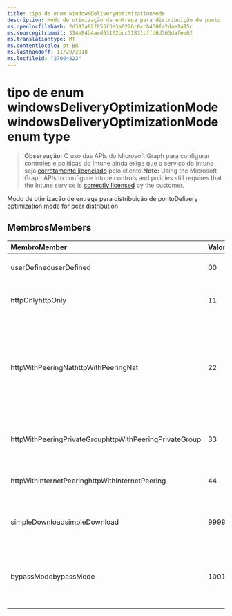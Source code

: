 ```yaml
---
title: tipo de enum windowsDeliveryOptimizationMode
description: Modo de otimização de entrega para distribuição de ponto
ms.openlocfilehash: 2d393a82f855f3e3a0226c8ccb450fa2dae1a95c
ms.sourcegitcommit: 334e84b4aed63162bcc31831cffd6d363dafee02
ms.translationtype: MT
ms.contentlocale: pt-BR
ms.lasthandoff: 11/29/2018
ms.locfileid: "27004823"
---
```

# <a name="windowsdeliveryoptimizationmode-enum-type"></a><span data-ttu-id="edd84-103">tipo de enum windowsDeliveryOptimizationMode</span><span class="sxs-lookup"><span data-stu-id="edd84-103">windowsDeliveryOptimizationMode enum type</span></span>

> <span data-ttu-id="edd84-104">**Observação:** O uso das APIs do Microsoft Graph para configurar controles e políticas do Intune ainda exige que o serviço do Intune seja [corretamente licenciado](https://go.microsoft.com/fwlink/?linkid=839381) pelo cliente.</span><span class="sxs-lookup"><span data-stu-id="edd84-104">**Note:** Using the Microsoft Graph APIs to configure Intune controls and policies still requires that the Intune service is [correctly licensed](https://go.microsoft.com/fwlink/?linkid=839381) by the customer.</span></span>

<span data-ttu-id="edd84-105">Modo de otimização de entrega para distribuição de ponto</span><span class="sxs-lookup"><span data-stu-id="edd84-105">Delivery optimization mode for peer distribution</span></span>
## <a name="members"></a><span data-ttu-id="edd84-106">Membros</span><span class="sxs-lookup"><span data-stu-id="edd84-106">Members</span></span>
|<span data-ttu-id="edd84-107">Membro</span><span class="sxs-lookup"><span data-stu-id="edd84-107">Member</span></span>|<span data-ttu-id="edd84-108">Valor</span><span class="sxs-lookup"><span data-stu-id="edd84-108">Value</span></span>|<span data-ttu-id="edd84-109">Descrição</span><span class="sxs-lookup"><span data-stu-id="edd84-109">Description</span></span>|
|:---|:---|:---|
|<span data-ttu-id="edd84-110">userDefined</span><span class="sxs-lookup"><span data-stu-id="edd84-110">userDefined</span></span>|<span data-ttu-id="edd84-111">0</span><span class="sxs-lookup"><span data-stu-id="edd84-111">0</span></span>|<span data-ttu-id="edd84-112">Permitir que o usuário pode definir.</span><span class="sxs-lookup"><span data-stu-id="edd84-112">Allow the user to set.</span></span>|
|<span data-ttu-id="edd84-113">httpOnly</span><span class="sxs-lookup"><span data-stu-id="edd84-113">httpOnly</span></span>|<span data-ttu-id="edd84-114">1</span><span class="sxs-lookup"><span data-stu-id="edd84-114">1</span></span>|<span data-ttu-id="edd84-115">HTTP apenas, nenhuma correspondência</span><span class="sxs-lookup"><span data-stu-id="edd84-115">HTTP only, no peering</span></span>|
|<span data-ttu-id="edd84-116">httpWithPeeringNat</span><span class="sxs-lookup"><span data-stu-id="edd84-116">httpWithPeeringNat</span></span>|<span data-ttu-id="edd84-117">2</span><span class="sxs-lookup"><span data-stu-id="edd84-117">2</span></span>|<span data-ttu-id="edd84-118">Padrão do sistema operacional – Http misturados com correspondência atrás do mesmo conversor de endereços de rede</span><span class="sxs-lookup"><span data-stu-id="edd84-118">OS default – Http blended with peering behind the same network address translator</span></span>|
|<span data-ttu-id="edd84-119">httpWithPeeringPrivateGroup</span><span class="sxs-lookup"><span data-stu-id="edd84-119">httpWithPeeringPrivateGroup</span></span>|<span data-ttu-id="edd84-120">3</span><span class="sxs-lookup"><span data-stu-id="edd84-120">3</span></span>|<span data-ttu-id="edd84-121">HTTP misturados com correspondência entre um grupo privado</span><span class="sxs-lookup"><span data-stu-id="edd84-121">HTTP blended with peering across a private group</span></span>|
|<span data-ttu-id="edd84-122">httpWithInternetPeering</span><span class="sxs-lookup"><span data-stu-id="edd84-122">httpWithInternetPeering</span></span>|<span data-ttu-id="edd84-123">4</span><span class="sxs-lookup"><span data-stu-id="edd84-123">4</span></span>|<span data-ttu-id="edd84-124">HTTP misturado com correspondência de Internet</span><span class="sxs-lookup"><span data-stu-id="edd84-124">HTTP blended with Internet peering</span></span>|
|<span data-ttu-id="edd84-125">simpleDownload</span><span class="sxs-lookup"><span data-stu-id="edd84-125">simpleDownload</span></span>|<span data-ttu-id="edd84-126">99</span><span class="sxs-lookup"><span data-stu-id="edd84-126">99</span></span>|<span data-ttu-id="edd84-127">Modo de download simples com nenhuma correspondência</span><span class="sxs-lookup"><span data-stu-id="edd84-127">Simple download mode with no peering</span></span>|
|<span data-ttu-id="edd84-128">bypassMode</span><span class="sxs-lookup"><span data-stu-id="edd84-128">bypassMode</span></span>|<span data-ttu-id="edd84-129">100</span><span class="sxs-lookup"><span data-stu-id="edd84-129">100</span></span>|<span data-ttu-id="edd84-130">Modo de desvio.</span><span class="sxs-lookup"><span data-stu-id="edd84-130">Bypass mode.</span></span> <span data-ttu-id="edd84-131">Não use a otimização de entrega e usar o BITS</span><span class="sxs-lookup"><span data-stu-id="edd84-131">Do not use Delivery Optimization and use BITS instead</span></span>|



